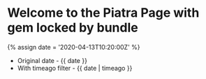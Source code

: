 ---
---

# Welcome to the Piatra Page with gem locked by bundle

{% assign date = '2020-04-13T10:20:00Z' %}

- Original date - {{ date }}
- With timeago filter - {{ date | timeago }}
